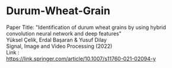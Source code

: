 # Durum-Wheat-Grain
Paper Title: "Identification of durum wheat grains by using hybrid convolution neural network and deep features" <br>
Yüksel Çelik, Erdal Başaran & Yusuf Dilay <br> 
Signal, Image and Video Processing (2022) <br>
Link :<br>
https://link.springer.com/article/10.1007/s11760-021-02094-y <br>


